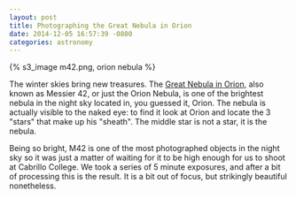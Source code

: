 ```yaml
---
layout: post
title: Photographing the Great Nebula in Orion
date: 2014-12-05 16:57:39 -0800
categories: astronomy
---
```


{% s3_image m42.png, orion nebula %}

The winter skies bring new treasures. The [Great Nebula in Orion](http://en.wikipedia.org/wiki/Orion_Nebula), also known as Messier 42, or just the Orion Nebula, is one of the brightest nebula in the night sky located in, you guessed it, Orion. The nebula is actually visible to the naked eye: to find it look at Orion and locate the 3 "stars" that make up his "sheath". The middle star is not a star, it is the nebula.

Being so bright, M42 is one of the most photographed objects in the night sky so it was just a matter of waiting for it to be high enough for us to shoot at Cabrillo College. We took a series of 5 minute exposures, and after a bit of processing this is the result. It is a bit out of focus, but strikingly beautiful nonetheless.

